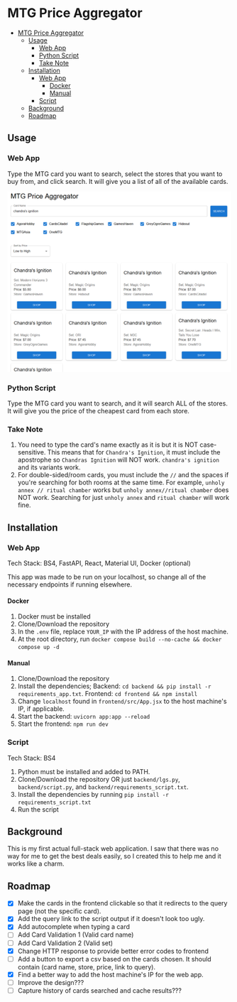 # MTG Price Aggregator
- [MTG Price Aggregator](#mtg-price-aggregator)
  - [Usage](#usage)
    - [Web App](#web-app)
    - [Python Script](#python-script)
    - [Take Note](#take-note)
  - [Installation](#installation)
    - [Web App](#web-app-1)
      - [Docker](#docker)
      - [Manual](#manual)
    - [Script](#script)
  - [Background](#background)
  - [Roadmap](#roadmap)

## Usage

### Web App

Type the MTG card you want to search, select the stores that you want to buy from, and click search. It will give you a list of all of the available cards.

![alt text](images/sample.png)

### Python Script

Type the MTG card you want to search, and it will search ALL of the stores. It will give you the price of the cheapest card from each store.

### Take Note

1. You need to type the card's name exactly as it is but it is NOT case-sensitive. This means that for `Chandra's Ignition`, it must include the apostrophe so `Chandras Ignition` will NOT work. `chandra's ignition` and its variants work.
2. For double-sided/room cards, you must include the `//` and the spaces if you're searching for both rooms at the same time. For example, `unholy annex // ritual chamber` works but `unholy annex//ritual chamber` does NOT work. Searching for just `unholy annex` and `ritual chamber` will work fine.

## Installation

### Web App

Tech Stack: BS4, FastAPI, React, Material UI, Docker (optional)

This app was made to be run on your localhost, so change all of the necessary endpoints if running elsewhere.

#### Docker

1. Docker must be installed
2. Clone/Download the repository
3. In the `.env` file, replace `YOUR_IP` with the IP address of the host machine.
4. At the root directory, run `docker compose build --no-cache && docker compose up -d`

#### Manual

1. Clone/Download the repository
2. Install the dependencies; Backend: `cd backend && pip install -r requirements_app.txt`. Frontend: `cd frontend && npm install`
3. Change `localhost` found in `frontend/src/App.jsx` to the host machine's IP, if applicable.
4. Start the backend: `uvicorn app:app --reload`
5. Start the frontend: `npm run dev`

### Script

Tech Stack: BS4

1. Python must be installed and added to PATH.
2. Clone/Download the repository OR just `backend/lgs.py`, `backend/script.py`, and `backend/requirements_script.txt`.
3. Install the dependencies by running `pip install -r requirements_script.txt`
4. Run the script

## Background

This is my first actual full-stack web application. I saw that there was no way for me to get the best deals easily, so I created this to help me and it works like a charm.

## Roadmap

- [x] Make the cards in the frontend clickable so that it redirects to the query page (not the specific card). 
- [x] Add the query link to the script output if it doesn't look too ugly.
- [x] Add autocomplete when typing a card
- [ ] Add Card Validation 1 (Valid card name)
- [ ] Add Card Validation 2 (Valid set)
- [x] Change HTTP response to provide better error codes to frontend
- [ ] Add a button to export a csv based on the cards chosen. It should contain (card name, store, price, link to query).
- [x] Find a better way to add the host machine's IP for the web app.
- [ ] Improve the design???
- [ ] Capture history of cards searched and cache results???

